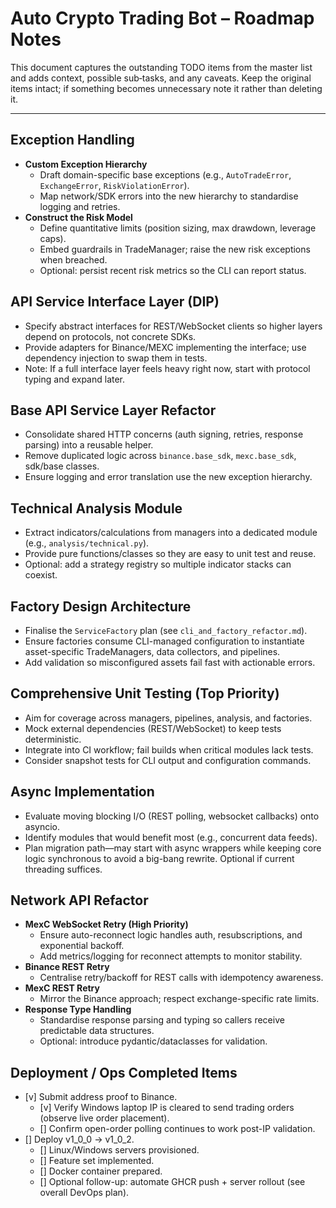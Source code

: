 # Auto Crypto Trading Bot – Roadmap Notes

This document captures the outstanding TODO items from the master list and adds context, possible sub‑tasks, and any caveats. Keep the original items intact; if something becomes unnecessary note it rather than deleting it.

---

## Exception Handling
- **Custom Exception Hierarchy**  
  - Draft domain-specific base exceptions (e.g., `AutoTradeError`, `ExchangeError`, `RiskViolationError`).  
  - Map network/SDK errors into the new hierarchy to standardise logging and retries.
- **Construct the Risk Model**  
  - Define quantitative limits (position sizing, max drawdown, leverage caps).  
  - Embed guardrails in TradeManager; raise the new risk exceptions when breached.  
  - Optional: persist recent risk metrics so the CLI can report status.

## API Service Interface Layer (DIP)
- Specify abstract interfaces for REST/WebSocket clients so higher layers depend on protocols, not concrete SDKs.  
- Provide adapters for Binance/MEXC implementing the interface; use dependency injection to swap them in tests.  
- Note: If a full interface layer feels heavy right now, start with protocol typing and expand later.

## Base API Service Layer Refactor
- Consolidate shared HTTP concerns (auth signing, retries, response parsing) into a reusable helper.  
- Remove duplicated logic across `binance.base_sdk`, `mexc.base_sdk`, sdk/base classes.  
- Ensure logging and error translation use the new exception hierarchy.

## Technical Analysis Module
- Extract indicators/calculations from managers into a dedicated module (e.g., `analysis/technical.py`).  
- Provide pure functions/classes so they are easy to unit test and reuse.  
- Optional: add a strategy registry so multiple indicator stacks can coexist.

## Factory Design Architecture
- Finalise the `ServiceFactory` plan (see `cli_and_factory_refactor.md`).  
- Ensure factories consume CLI-managed configuration to instantiate asset-specific TradeManagers, data collectors, and pipelines.  
- Add validation so misconfigured assets fail fast with actionable errors.

## Comprehensive Unit Testing (Top Priority)
- Aim for coverage across managers, pipelines, analysis, and factories.  
- Mock external dependencies (REST/WebSocket) to keep tests deterministic.  
- Integrate into CI workflow; fail builds when critical modules lack tests.  
- Consider snapshot tests for CLI output and configuration commands.

## Async Implementation
- Evaluate moving blocking I/O (REST polling, websocket callbacks) onto asyncio.  
- Identify modules that would benefit most (e.g., concurrent data feeds).  
- Plan migration path—may start with async wrappers while keeping core logic synchronous to avoid a big-bang rewrite. Optional if current threading suffices.

## Network API Refactor
- **MexC WebSocket Retry (High Priority)**  
  - Ensure auto-reconnect logic handles auth, resubscriptions, and exponential backoff.  
  - Add metrics/logging for reconnect attempts to monitor stability.
- **Binance REST Retry**  
  - Centralise retry/backoff for REST calls with idempotency awareness.  
- **MexC REST Retry**  
  - Mirror the Binance approach; respect exchange-specific rate limits.  
- **Response Type Handling**  
  - Standardise response parsing and typing so callers receive predictable data structures.  
  - Optional: introduce pydantic/dataclasses for validation.

## Deployment / Ops Completed Items
- [v] Submit address proof to Binance.  
  - [v] Verify Windows laptop IP is cleared to send trading orders (observe live order placement).
  - [] Confirm open-order polling continues to work post-IP validation.
- [] Deploy v1_0_0 → v1_0_2.  
  - [] Linux/Windows servers provisioned.  
  - [] Feature set implemented.  
  - [] Docker container prepared.  
  - [] Optional follow-up: automate GHCR push + server rollout (see overall DevOps plan).
